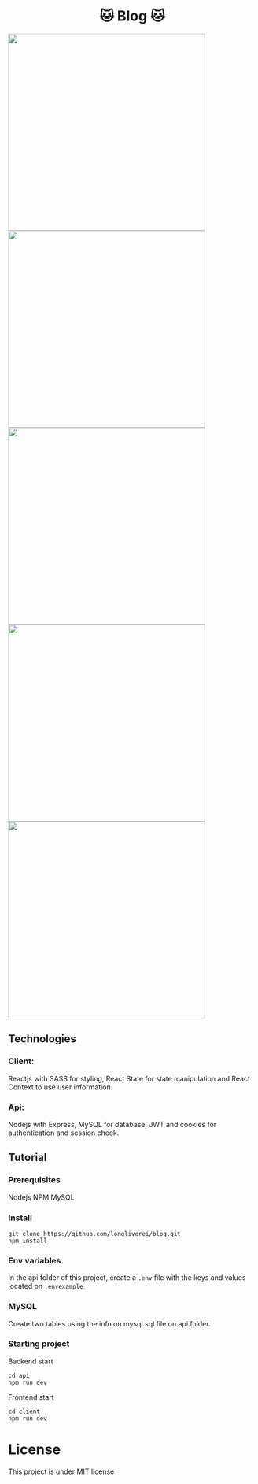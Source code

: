 # <center>:cat: Blog :cat:


<img src="https://i.imgur.com/ocp0eST.jpg" width="400">
<img src="https://i.imgur.com/KnVpcWr.jpg" width="400">
<img src="https://i.imgur.com/F000z7L.jpg" width="400">
<img src="https://i.imgur.com/j3H9Ue4.jpg" width="400">
<img src="https://i.imgur.com/4cpwnAr.jpg" width="400">

## Technologies

### Client:
Reactjs with SASS for styling, React State for state manipulation and React Context to use user information.

### Api:
Nodejs with Express, MySQL for database, JWT and cookies for authentication and session check.

## Tutorial

### Prerequisites
Nodejs
NPM
MySQL

### Install

    git clone https://github.com/longliverei/blog.git
    npm install
   

### Env variables
In the api folder of this project, create a `.env` file with the keys and values located on `.envexample`

### MySQL
Create two tables using the info on mysql.sql file on api folder.

### Starting project
Backend start

    cd api
    npm run dev

Frontend start

    cd client
    npm run dev

# License
This project is under MIT license
    
